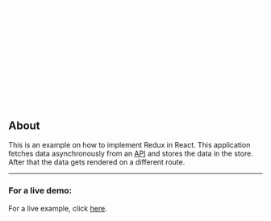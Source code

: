 ![Banner](/public/redux-banner.gif)

## About

This is an example on how to implement Redux in React. This application fetches data asynchronously from an [API](https://jsonplaceholder.typicode.com) and stores the data in the store. After that the data gets rendered on a different route.

---

### For a live demo:

For a live example, click [here](https://redux-example.surge.sh/).
